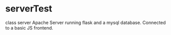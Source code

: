 # serverTest
class server
Apache Server running flask and a mysql database. Connected to a basic JS frontend.
